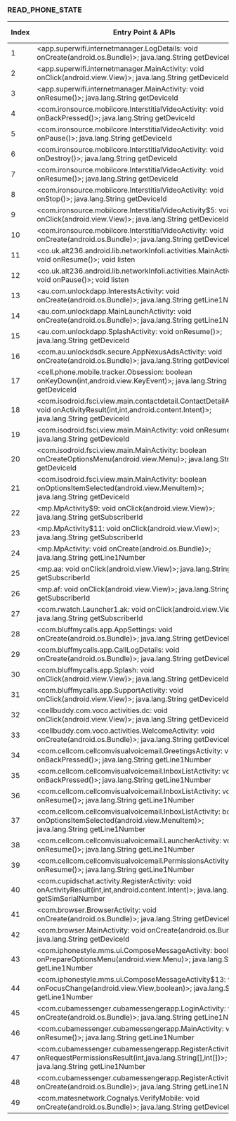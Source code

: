 ### READ_PHONE_STATE
| Index | Entry Point & APIs | Screen shot | Resource id | Label |
| ------------- | ------------- | ------------- |-------------|-------------|
| 1 | <app.superwifi.internetmanager.LogDetails: void onCreate(android.os.Bundle)>; java.lang.String getDeviceId | ![](D:\COSMOS\output\py\Play_win8\Communication\app.superwifi.internetmanager\app.superwifi.internetmanager.LogDetails.png) |  | |
| 2 | <app.superwifi.internetmanager.MainActivity: void onClick(android.view.View)>; java.lang.String getDeviceId | ![](D:\COSMOS\output\py\Play_win8\Communication\app.superwifi.internetmanager\app.superwifi.internetmanager.MainActivity.png) |  | D |
| 3 | <app.superwifi.internetmanager.MainActivity: void onResume()>; java.lang.String getDeviceId | ![](D:\COSMOS\output\py\Play_win8\Communication\app.superwifi.internetmanager\app.superwifi.internetmanager.MainActivity.png) |  | D |
| 4 | <com.ironsource.mobilcore.InterstitialVideoActivity: void onBackPressed()>; java.lang.String getDeviceId | ![](D:\COSMOS\output\py\Play_win8\Communication\com.tppm.neon.blue.emoji.keyboard\com.ironsource.mobilcore.InterstitialVideoActivity.png) |  | |
| 5 | <com.ironsource.mobilcore.InterstitialVideoActivity: void onPause()>; java.lang.String getDeviceId | ![](D:\COSMOS\output\py\Play_win8\Communication\com.tppm.neon.blue.emoji.keyboard\com.ironsource.mobilcore.InterstitialVideoActivity.png) |  | |
| 6 | <com.ironsource.mobilcore.InterstitialVideoActivity: void onDestroy()>; java.lang.String getDeviceId | ![](D:\COSMOS\output\py\Play_win8\Communication\com.tppm.neon.blue.emoji.keyboard\com.ironsource.mobilcore.InterstitialVideoActivity.png) |  | |
| 7 | <com.ironsource.mobilcore.InterstitialVideoActivity: void onResume()>; java.lang.String getDeviceId | ![](D:\COSMOS\output\py\Play_win8\Communication\com.tppm.neon.blue.emoji.keyboard\com.ironsource.mobilcore.InterstitialVideoActivity.png) |  | |
| 8 | <com.ironsource.mobilcore.InterstitialVideoActivity: void onStop()>; java.lang.String getDeviceId | ![](D:\COSMOS\output\py\Play_win8\Communication\com.tppm.neon.blue.emoji.keyboard\com.ironsource.mobilcore.InterstitialVideoActivity.png) |  | |
| 9 | <com.ironsource.mobilcore.InterstitialVideoActivity$5: void onClick(android.view.View)>; java.lang.String getDeviceId | ![](D:\COSMOS\output\py\Play_win8\Communication\com.tppm.neon.blue.emoji.keyboard\com.ironsource.mobilcore.InterstitialVideoActivity.png) |  | |
| 10 | <com.ironsource.mobilcore.InterstitialVideoActivity: void onCreate(android.os.Bundle)>; java.lang.String getDeviceId | ![](D:\COSMOS\output\py\Play_win8\Communication\com.tppm.neon.blue.emoji.keyboard\com.ironsource.mobilcore.InterstitialVideoActivity.png) |  | |
| 11 | <co.uk.alt236.android.lib.networkInfoIi.activities.MainActivity: void onResume()>; void listen | ![](D:\COSMOS\output\py\Play_win8\Communication\aws.apps.networkInfoIi\co.uk.alt236.android.lib.networkInfoIi.activities.MainActivity.png) |  | T |
| 12 | <co.uk.alt236.android.lib.networkInfoIi.activities.MainActivity: void onPause()>; void listen | ![](D:\COSMOS\output\py\Play_win8\Communication\aws.apps.networkInfoIi\co.uk.alt236.android.lib.networkInfoIi.activities.MainActivity.png) |  | T |
| 13 | <au.com.unlockdapp.InterestsActivity: void onCreate(android.os.Bundle)>; java.lang.String getLine1Number | ![](D:\COSMOS\output\py\Play_win8\Communication\boost.us.com.boostapp\au.com.unlockdapp.InterestsActivity.png) |  | |
| 14 | <au.com.unlockdapp.MainLaunchActivity: void onCreate(android.os.Bundle)>; java.lang.String getLine1Number | ![](D:\COSMOS\output\py\Play_win8\Communication\boost.us.com.boostapp\au.com.unlockdapp.MainLaunchActivity.png) |  | D |
| 15 | <au.com.unlockdapp.SplashActivity: void onResume()>; java.lang.String getDeviceId | ![](D:\COSMOS\output\py\Play_win8\Communication\boost.us.com.boostapp\au.com.unlockdapp.SplashActivity.png) |  | D |
| 16 | <com.au.unlockdsdk.secure.AppNexusAdsActivity: void onCreate(android.os.Bundle)>; java.lang.String getDeviceId | ![](D:\COSMOS\output\py\Play_win8\Communication\boost.us.com.boostapp\com.au.unlockdsdk.secure.AppNexusAdsActivity.png) |  | D |
| 17 | <cell.phone.mobile.tracker.Obsession: boolean onKeyDown(int,android.view.KeyEvent)>; java.lang.String getDeviceId | ![](D:\COSMOS\output\py\Play_win8\Communication\cell.phone.mobile.tracker\cell.phone.mobile.tracker.Obsession.png) |  | |
| 18 | <com.isodroid.fsci.view.main.contactdetail.ContactDetailActivity: void onActivityResult(int,int,android.content.Intent)>; java.lang.String getDeviceId | ![](D:\COSMOS\output\py\Play_win8\Communication\com.androminigsm.fscifree\com.isodroid.fsci.view.main.contactdetail.ContactDetailActivity.png) |  | D |
| 19 | <com.isodroid.fsci.view.main.MainActivity: void onResume()>; java.lang.String getDeviceId | ![](D:\COSMOS\output\py\Play_win8\Communication\com.androminigsm.fscifree\com.isodroid.fsci.view.main.MainActivity.png) |  | D |
| 20 | <com.isodroid.fsci.view.main.MainActivity: boolean onCreateOptionsMenu(android.view.Menu)>; java.lang.String getDeviceId | ![](D:\COSMOS\output\py\Play_win8\Communication\com.androminigsm.fscifree\com.isodroid.fsci.view.main.MainActivity.png) |  | D |
| 21 | <com.isodroid.fsci.view.main.MainActivity: boolean onOptionsItemSelected(android.view.MenuItem)>; java.lang.String getDeviceId | ![](D:\COSMOS\output\py\Play_win8\Communication\com.androminigsm.fscifree\com.isodroid.fsci.view.main.MainActivity.png) |  | D |
| 22 | <mp.MpActivity$9: void onClick(android.view.View)>; java.lang.String getSubscriberId | ![](D:\COSMOS\output\py\Play_win8\Communication\com.antivirus\mp.MpActivity.png) |  | F |
| 23 | <mp.MpActivity$11: void onClick(android.view.View)>; java.lang.String getSubscriberId | ![](D:\COSMOS\output\py\Play_win8\Communication\com.antivirus\mp.MpActivity.png) |  | F |
| 24 | <mp.MpActivity: void onCreate(android.os.Bundle)>; java.lang.String getLine1Number | ![](D:\COSMOS\output\py\Play_win8\Communication\com.avast.android.vpn\mp.MpActivity.png) |  | |
| 25 | <mp.aa: void onClick(android.view.View)>; java.lang.String getSubscriberId | ![](D:\COSMOS\output\py\Play_win8\Communication\com.avast.android.vpn\mp.MpActivity.png) |  | |
| 26 | <mp.af: void onClick(android.view.View)>; java.lang.String getSubscriberId | ![](D:\COSMOS\output\py\Play_win8\Communication\com.avast.android.vpn\mp.MpActivity.png) |  | |
| 27 | <com.rwatch.Launcher1.ak: void onClick(android.view.View)>; java.lang.String getSubscriberId | ![](D:\COSMOS\output\py\Play_win8\Communication\com.ble.SmartWatch\com.rwatch.Launcher1.UserReister.png) |  | D |
| 28 | <com.bluffmycalls.app.AppSettings: void onCreate(android.os.Bundle)>; java.lang.String getDeviceId | ![](D:\COSMOS\output\py\Play_win8\Communication\com.bluffmycalls.app\com.bluffmycalls.app.AppSettings.png) |  | T |
| 29 | <com.bluffmycalls.app.CallLogDetails: void onCreate(android.os.Bundle)>; java.lang.String getDeviceId | ![](D:\COSMOS\output\py\Play_win8\Communication\com.bluffmycalls.app\com.bluffmycalls.app.CallLogDetails.png) |  | T |
| 30 | <com.bluffmycalls.app.Splash: void onClick(android.view.View)>; java.lang.String getDeviceId | ![](D:\COSMOS\output\py\Play_win8\Communication\com.bluffmycalls.app\com.bluffmycalls.app.Splash.png) |  | D |
| 31 | <com.bluffmycalls.app.SupportActivity: void onClick(android.view.View)>; java.lang.String getDeviceId | ![](D:\COSMOS\output\py\Play_win8\Communication\com.bluffmycalls.app\com.bluffmycalls.app.SupportActivity.png) |  | D |
| 32 | <cellbuddy.com.voco.activities.dc: void onClick(android.view.View)>; java.lang.String getDeviceId | ![](D:\COSMOS\output\py\Play_win8\Communication\com.cellbuddy.voco\cellbuddy.com.voco.activities.RegistrationActivity.png) |  | |
| 33 | <cellbuddy.com.voco.activities.WelcomeActivity: void onCreate(android.os.Bundle)>; java.lang.String getDeviceId | ![](D:\COSMOS\output\py\Play_win8\Communication\com.cellbuddy.voco\cellbuddy.com.voco.activities.WelcomeActivity.png) |  | |
| 34 | <com.cellcom.cellcomvisualvoicemail.GreetingsActivity: void onBackPressed()>; java.lang.String getLine1Number | ![](D:\COSMOS\output\py\Play_win8\Communication\com.cellcom.cellcomvisualvoicemail\com.cellcom.cellcomvisualvoicemail.GreetingsActivity.png) |  | T |
| 35 | <com.cellcom.cellcomvisualvoicemail.InboxListActivity: void onBackPressed()>; java.lang.String getLine1Number | ![](D:\COSMOS\output\py\Play_win8\Communication\com.cellcom.cellcomvisualvoicemail\com.cellcom.cellcomvisualvoicemail.InboxListActivity.png) |  | |
| 36 | <com.cellcom.cellcomvisualvoicemail.InboxListActivity: void onResume()>; java.lang.String getLine1Number | ![](D:\COSMOS\output\py\Play_win8\Communication\com.cellcom.cellcomvisualvoicemail\com.cellcom.cellcomvisualvoicemail.InboxListActivity.png) |  | |
| 37 | <com.cellcom.cellcomvisualvoicemail.InboxListActivity: boolean onOptionsItemSelected(android.view.MenuItem)>; java.lang.String getLine1Number | ![](D:\COSMOS\output\py\Play_win8\Communication\com.cellcom.cellcomvisualvoicemail\com.cellcom.cellcomvisualvoicemail.InboxListActivity.png) |  | |
| 38 | <com.cellcom.cellcomvisualvoicemail.LauncherActivity: void onResume()>; java.lang.String getLine1Number | ![](D:\COSMOS\output\py\Play_win8\Communication\com.cellcom.cellcomvisualvoicemail\com.cellcom.cellcomvisualvoicemail.LauncherActivity.png) |  | T |
| 39 | <com.cellcom.cellcomvisualvoicemail.PermissionsActivity: void onResume()>; java.lang.String getLine1Number | ![](D:\COSMOS\output\py\Play_win8\Communication\com.cellcom.cellcomvisualvoicemail\com.cellcom.cellcomvisualvoicemail.PermissionsActivity.png) |  | |
| 40 | <com.cupidschat.activity.RegisterActivity: void onActivityResult(int,int,android.content.Intent)>; java.lang.String getSimSerialNumber | ![](D:\COSMOS\output\py\Play_win8\Communication\com.chatforkik\com.cupidschat.activity.RegisterActivity.png) |  | D |
| 41 | <com.browser.BrowserActivity: void onCreate(android.os.Bundle)>; java.lang.String getDeviceId | ![](D:\COSMOS\output\py\Play_win8\Communication\com.cleaninternet.cleanbrowser\com.browser.BrowserActivity.png) |  | |
| 42 | <com.browser.MainActivity: void onCreate(android.os.Bundle)>; java.lang.String getDeviceId | ![](D:\COSMOS\output\py\Play_win8\Communication\com.cleaninternet.cleanbrowser\com.browser.MainActivity.png) |  | |
| 43 | <com.iphonestyle.mms.ui.ComposeMessageActivity: boolean onPrepareOptionsMenu(android.view.Menu)>; java.lang.String getLine1Number | ![](D:\COSMOS\output\py\Play_win8\Communication\com.crazystudio.mms6\com.iphonestyle.mms.ui.ComposeMessageActivity.png) |  | |
| 44 | <com.iphonestyle.mms.ui.ComposeMessageActivity$13: void onFocusChange(android.view.View,boolean)>; java.lang.String getLine1Number | ![](D:\COSMOS\output\py\Play_win8\Communication\com.crazystudio.mms6\com.iphonestyle.mms.ui.ComposeMessageActivity.png) |  | |
| 45 | <com.cubamessenger.cubamessengerapp.LoginActivity: void onCreate(android.os.Bundle)>; java.lang.String getLine1Number | ![](D:\COSMOS\output\py\Play_win8\Communication\com.cubamessenger.cubamessengerapp\com.cubamessenger.cubamessengerapp.LoginActivity.png) |  | D |
| 46 | <com.cubamessenger.cubamessengerapp.MainActivity: void onResume()>; java.lang.String getLine1Number | ![](D:\COSMOS\output\py\Play_win8\Communication\com.cubamessenger.cubamessengerapp\com.cubamessenger.cubamessengerapp.MainActivity.png) |  | |
| 47 | <com.cubamessenger.cubamessengerapp.RegisterActivity: void onRequestPermissionsResult(int,java.lang.String[],int[])>; java.lang.String getLine1Number | ![](D:\COSMOS\output\py\Play_win8\Communication\com.cubamessenger.cubamessengerapp\com.cubamessenger.cubamessengerapp.RegisterActivity.png) |  | T |
| 48 | <com.cubamessenger.cubamessengerapp.RegisterActivity: void onCreate(android.os.Bundle)>; java.lang.String getLine1Number | ![](D:\COSMOS\output\py\Play_win8\Communication\com.cubamessenger.cubamessengerapp\com.cubamessenger.cubamessengerapp.RegisterActivity.png) |  | T |
| 49 | <com.matesnetwork.Cognalys.VerifyMobile: void onCreate(android.os.Bundle)>; java.lang.String getDeviceId | ![](D:\COSMOS\output\py\Play_win8\Communication\com.droidutilities.freetalk\com.matesnetwork.Cognalys.VerifyMobile.png) |  | |
